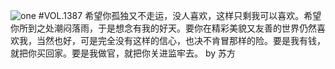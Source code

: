 ![one](http://image.wufazhuce.com/Fmt9c05lQPhGtuN58fIU2ruxVSUU)
#VOL.1387
希望你孤独又不走运，没人喜欢，这样只剩我可以喜欢。希望你所到之处潮闷落雨，于是想念有我的好天。要你在精彩美貌又友善的世界仍然喜欢我，当然也好，可是完全没有这样的信心，也决不肯冒那样的险。要是我有钱，就把你买回家。要是我做官，就把你关进监牢去。 by 苏方

